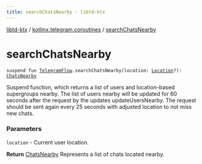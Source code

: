 ```yaml
---
title: searchChatsNearby - libtd-ktx
---
```


[libtd-ktx](../index.html) / [kotlinx.telegram.coroutines](index.html) / [searchChatsNearby](./search-chats-nearby.html)

# searchChatsNearby

`suspend fun `[`TelegramFlow`](../kotlinx.telegram.core/-telegram-flow/index.html)`.searchChatsNearby(location: `[`Location`](https://tdlibx.github.io/td/docs/org/drinkless/td/libcore/telegram/TdApi/Location.html)`?): `[`ChatsNearby`](https://tdlibx.github.io/td/docs/org/drinkless/td/libcore/telegram/TdApi/ChatsNearby.html)

Suspend function, which returns a list of users and location-based supergroups nearby. The list
of users nearby will be updated for 60 seconds after the request by the updates updateUsersNearby.
The request should be sent again every 25 seconds with adjusted location to not miss new chats.

### Parameters

`location` - Current user location.

**Return**
[ChatsNearby](https://tdlibx.github.io/td/docs/org/drinkless/td/libcore/telegram/TdApi/ChatsNearby.html) Represents a list of chats located nearby.

